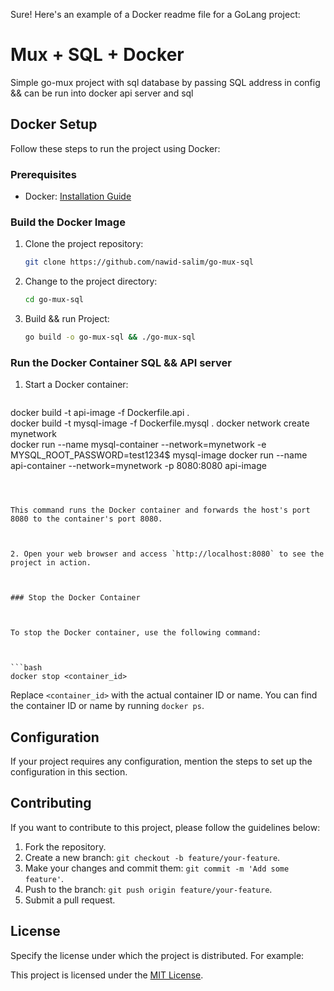Sure! Here's an example of a Docker readme file for a GoLang project:



# Mux + SQL + Docker 


Simple go-mux project with sql database by passing SQL address in config && can be run into docker api server and sql




## Docker Setup



Follow these steps to run the project using Docker:



### Prerequisites



- Docker: [Installation Guide](https://docs.docker.com/get-docker/)



### Build the Docker Image



1. Clone the project repository:



   ```bash
   git clone https://github.com/nawid-salim/go-mux-sql
   ```



2. Change to the project directory:



   ```bash
   cd go-mux-sql
   ```


3. Build && run Project:



   ```bash
   go build -o go-mux-sql && ./go-mux-sql
   ```



### Run the Docker Container SQL && API server


1. Start a Docker container:



   ```bash
docker build -t api-image -f Dockerfile.api .                                
docker build -t mysql-image -f Dockerfile.mysql . 
docker network create mynetwork                                              
docker run  --name mysql-container --network=mynetwork -e MYSQL_ROOT_PASSWORD=test1234$ mysql-image
docker run  --name api-container --network=mynetwork -p 8080:8080 api-image
   ```



This command runs the Docker container and forwards the host's port 8080 to the container's port 8080.



2. Open your web browser and access `http://localhost:8080` to see the project in action.



### Stop the Docker Container



To stop the Docker container, use the following command:



```bash
docker stop <container_id>
```



Replace `<container_id>` with the actual container ID or name. You can find the container ID or name by running `docker ps`.



## Configuration



If your project requires any configuration, mention the steps to set up the configuration in this section.



## Contributing



If you want to contribute to this project, please follow the guidelines below:



1. Fork the repository.
2. Create a new branch: `git checkout -b feature/your-feature`.
3. Make your changes and commit them: `git commit -m 'Add some feature'`.
4. Push to the branch: `git push origin feature/your-feature`.
5. Submit a pull request.



## License



Specify the license under which the project is distributed. For example:



This project is licensed under the [MIT License](https://opensource.org/licenses/MIT).